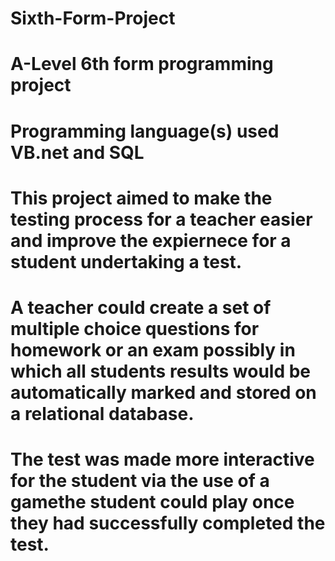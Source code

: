 # Sixth-Form-Project
# A-Level 6th form programming project
# Programming language(s) used VB.net and SQL
# This project aimed to make the testing process for a teacher easier and improve the expiernece for a student undertaking a test.
# A teacher could create a set of multiple choice questions for homework or an exam possibly in which all students results would be automatically marked and stored on a relational database.
# The test was made more interactive for the student via the use of a gamethe student could play once they had successfully completed the test.

